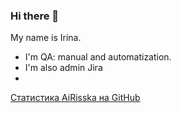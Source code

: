 ### Hi there 👋

My name is Irina.
- I'm QA: manual and automatization.
- I'm also admin Jira
- 



<!--
**AiRisska/AiRisska** is a ✨ _special_ ✨ repository because its `README.md` (this file) appears on your GitHub profile.

Here are some ideas to get you started:

- 🔭 I’m currently working on ...
- 🌱 I’m currently learning ...
- 👯 I’m looking to collaborate on ...
- 🤔 I’m looking for help with ...
- 💬 Ask me about ...
- 📫 How to reach me: ...
- 😄 Pronouns: ...
- ⚡ Fun fact: ...
-->

[Статистика AiRisska на GitHub](https://github-readme-stats.vercel.app/api?username=AiRisska)
